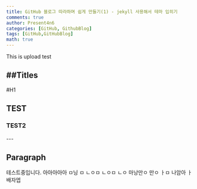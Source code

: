 ```yaml
---
title: GitHub 블로그 따라하며 쉽게 만들기(1) - jekyll 사용해서 테마 입히기
comments: true
author: Present4n6
categories: [GitHub, GithubBlog]
tags: [GitHub,GitHubBlog]
math: true
---
```


This is upload test

##Titles
---
#H1
<h2 data-toc-skip>TEST</h2>
<h3 data-toc-skip>TEST2</h3>
---


## Paragraph

테스트중입니다. 아아아아아
ㅁ닝
ㅁ
ㄴㅇㅁ
ㄴㅇㅁ
ㄴㅇ
마낭만ㅇ
만ㅇ
ㅏㅁ
나암아
ㅏ배자엡
